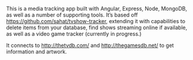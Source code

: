 This is a media tracking app built with Angular, Express, Node, MongoDB, as well as a number of supporting tools.  It’s based off https://github.com/sahat/tvshow-tracker, extending it with capabilities to delete items from your database, find shows streaming online if available,  as well as a video game tracker (currently in progress.)

It connects to http://thetvdb.com/ and http://thegamesdb.net/ to get information and artwork.